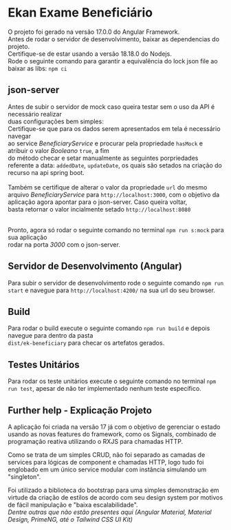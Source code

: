 # Ekan Exame Beneficiário

O projeto foi gerado na versão 17.0.0 do Angular Framework.<br/>
Antes de rodar o servidor de desenvolvimento, baixar as dependencias do projeto.<br/>
Certifique-se de estar usando a versão 18.18.0 do Nodejs.<br/>
Rode o seguinte comando para garantir a equivalência do lock json file ao baixar as libs: `npm ci`

## json-server

Antes de subir o servidor de mock caso queira testar sem o uso da API é necessário realizar <br/> duas configurações bem simples: <br/>
Certifique-se que para os dados serem apresentados em tela é necessário navegar <br/> ao service *BeneficiaryService* 
e procurar pela propriedade `hasMock` e atribuir o valor *Booleano* `true`,  a fim <br/> do método checar e setar manualmente
as seguintes porpriedades referente a data: `addedDate`, `updateDate`, os quais são setados na criação do recurso
na api spring boot. <br/><br/>
Também se certifique de alterar o valor da propriedade `url` do mesmo arquivo *BeneficiaryService* para `http://localhost:3000`, com o objetivo 
da aplicação agora apontar para o json-server. Caso queira voltar, <br/> basta retornar o valor incialmente setado `http://localhost:8080` <br/><br/>

Pronto, agora só rodar o seguinte comando no terminal `npm run s:mock` para sua aplicação <br/> rodar na porta *3000* com o json-server.

## Servidor de Desenvolvimento (Angular)

Para subir o servidor de desenvolvimento rode o seguinte comando `npm run start` e navegue para `http://localhost:4200/` na sua url do seu browser.

## Build

Para rodar o build execute o seguinte comando `npm run build` e depois navegue para dentro da pasta <br/> `dist/ek-beneficiary` para checar os artefatos gerados.

## Testes Unitários

Para rodar os teste unitários execute o seguinte comando no terminal `npm run test`, apesar de não ter implementado nenhum teste específico.

## Further help - Explicação Projeto

A aplicação foi criada na versão 17 já com o objetivo de gerenciar o estado usando as novas features do framework, como os Signals,
combinado de programação reativa utilizando o RXJS para chamadas HTTP. 

Como se trata de um simples CRUD, não foi separado as camadas de services para lógicas de component e chamadas HTTP,
logo tudo foi englobado em um único service modular com instância simulando um "singleton".

Foi utilizado a biblioteca do bootstrap para uma simples demonstração em virtude da criação de estilos de acordo com seu design system por motivos de fácil manipulação e "baixa escalabilidade". <br/>
*Dentre outras que não estão presentes aqui (Angular Material, Material Design, PrimeNG, até o Tailwind CSS UI Kit)*

